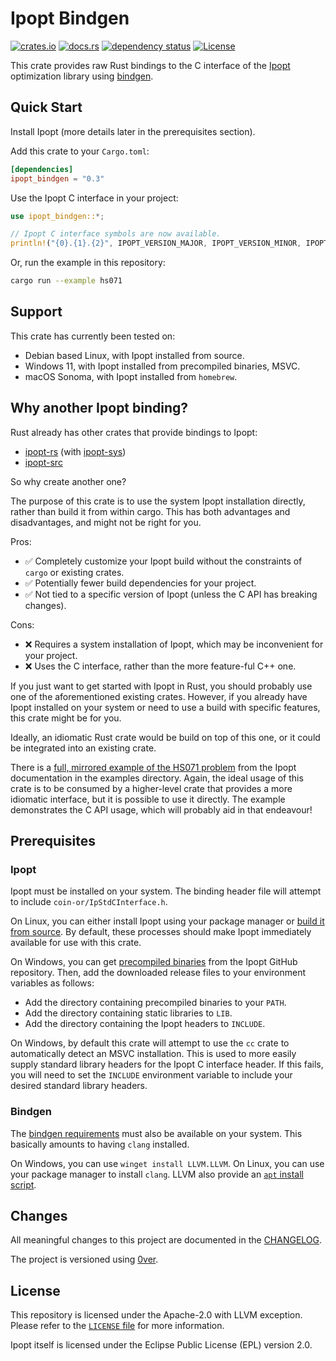# Ipopt Bindgen

[![crates.io](https://img.shields.io/crates/v/ipopt_bindgen.svg)](https://crates.io/crates/ipopt_bindgen)
[![docs.rs](https://docs.rs/bindgen/badge.svg)](https://docs.rs/ipopt_bindgen/)
[![dependency status](https://deps.rs/repo/github/MattBolitho/ipopt_bindgen/status.svg)](https://deps.rs/repo/github/MattBolitho/ipopt_bindgen)
[![License](https://img.shields.io/crates/l/ipopt_bindgen.svg)](https://opensource.org/licenses/MIT)

This crate provides raw Rust bindings to the C interface of the [Ipopt](https://github.com/coin-or/Ipopt "Ipopt GitHub repository") optimization library using [bindgen](https://github.com/rust-lang/rust-bindgen "bindgen GitHub repository").

## Quick Start

Install Ipopt (more details later in the prerequisites section).

Add this crate to your `Cargo.toml`:

```toml
[dependencies]
ipopt_bindgen = "0.3"
```

Use the Ipopt C interface in your project:

```rust
use ipopt_bindgen::*;

// Ipopt C interface symbols are now available.
println!("{0}.{1}.{2}", IPOPT_VERSION_MAJOR, IPOPT_VERSION_MINOR, IPOPT_VERSION_RELEASE);
```

Or, run the example in this repository:

```sh
cargo run --example hs071
```

## Support

This crate has currently been tested on:

- Debian based Linux, with Ipopt installed from source.
- Windows 11, with Ipopt installed from precompiled binaries, MSVC.
- macOS Sonoma, with Ipopt installed from `homebrew`.

## Why another Ipopt binding?

Rust already has other crates that provide bindings to Ipopt:

- [ipopt-rs](https://crates.io/crates/ipopt) (with [ipopt-sys](https://crates.io/crates/ipopt-sys))
- [ipopt-src](https://github.com/Maroon502/ipopt-src)

So why create another one?

The purpose of this crate is to use the system Ipopt installation directly, rather than build it from within cargo.
This has both advantages and disadvantages, and might not be right for you.

Pros:

- ✅ Completely customize your Ipopt build without the constraints of `cargo` or existing crates.
- ✅ Potentially fewer build dependencies for your project.
- ✅ Not tied to a specific version of Ipopt (unless the C API has breaking changes).

Cons:

- ❌ Requires a system installation of Ipopt, which may be inconvenient for your project.
- ❌ Uses the C interface, rather than the more feature-ful C++ one.

If you just want to get started with Ipopt in Rust, you should probably use one of the aforementioned existing crates.
However, if you already have Ipopt installed on your system or need to use a build with specific features, this crate might be for you.

Ideally, an idiomatic Rust crate would be build on top of this one, or it could be integrated into an existing crate.

There is a [full, mirrored example of the HS071 problem](examples/hs071.rs "HS071 problem link") from the Ipopt documentation in the examples directory.
Again, the ideal usage of this crate is to be consumed by a higher-level crate that provides a more idiomatic interface, but it is possible to use it directly.
The example demonstrates the C API usage, which will probably aid in that endeavour!

## Prerequisites

### Ipopt

Ipopt must be installed on your system.
The binding header file will attempt to include `coin-or/IpStdCInterface.h`.

On Linux, you can either install Ipopt using your package manager or [build it from source](https://coin-or.github.io/Ipopt/INSTALL.html "Ipopt build documentation").
By default, these processes should make Ipopt immediately available for use with this crate.

On Windows, you can get [precompiled binaries](https://www.coin-or.org/download/binary/Ipopt/ "Ipopt GitHub Releases") from the Ipopt GitHub repository.
Then, add the downloaded release files to your environment variables as follows:

- Add the directory containing precompiled binaries to your `PATH`.
- Add the directory containing static libraries to `LIB`.
- Add the directory containing the Ipopt headers to `INCLUDE`.

On Windows, by default this crate will attempt to use the `cc` crate to automatically detect an MSVC installation.
This is used to more easily supply standard library headers for the Ipopt C interface header.
If this fails, you will need to set the `INCLUDE` environment variable to include your desired standard library headers.

### Bindgen

The [bindgen requirements](https://rust-lang.github.io/rust-bindgen/requirements.html "bindgen requirements documentation") must also be available on your system.
This basically amounts to having `clang` installed.

On Windows, you can use `winget install LLVM.LLVM`.
On Linux, you can use your package manager to install `clang`.
LLVM also provide an [`apt` install script](https://apt.llvm.org/ "LLVM apt script site link").

## Changes

All meaningful changes to this project are documented in the [CHANGELOG](CHANGELOG.md "Changelog link").

The project is versioned using [0ver](https://0ver.org/).

## License

This repository is licensed under the Apache-2.0 with LLVM exception.
Please refer to the [`LICENSE` file](./LICENSE "License file link") for more information.

Ipopt itself is licensed under the Eclipse Public License (EPL) version 2.0.
